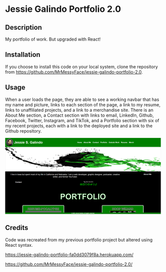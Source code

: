 # Jessie Galindo Portfolio 2.0

## Description

My portfolio of work. But upgraded with React!

## Installation

If you choose to install this code on your local system, clone the repository from https://github.com/MrMessyFace/jessie-galindo-portfolio-2.0.

## Usage

When a user loads the page, they are able to see a working navbar that has my name and picture, links to each section of the page, a link to my resume, links to unaffiliated projects, and a link to a merchandise site. There is an About Me section, a Contact section with links to email, LinkedIn, Github, Facebook, Twitter, Instagram, and TikTok, and a Portfolio section with six of my recent projects, each with a link to the deployed site and a link to the Github repository.

![Screenshot](./src/images/jessie-galindo-portfolio.png)

## Credits

Code was recreated from my previous portfolio project but altered using React syntax.

https://jessie-galindo-portfolio-fa0dd3079f8a.herokuapp.com/

https://github.com/MrMessyFace/jessie-galindo-portfolio-2.0/
